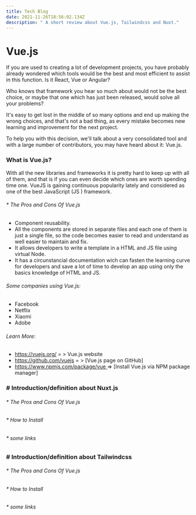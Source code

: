 ```yaml
---
title: Tech Blog
date: 2021-11-26T18:56:02.134Z
description: " A short review about Vue.js, Tailwindcss and Nuxt."
---
```

# **Vue.js**

If you are used to creating a lot of development projects, you have probably already wondered which tools would be the best and most efficient to assist in this function. Is it React, Vue or Angular?

Who knows that framework you hear so much about would not be the best choice, or maybe that one which has just been released,  would solve all your problems?

It's easy to get lost in the middle of so many options and end up making the wrong choices, and that's not a bad thing, as every mistake becomes new learning and improvement for the next project.

To help you with this decision, we'll talk about a very consolidated tool and with a large number of contributors, you may have heard about it: Vue.js.

### **What is Vue.js?**

With all the new libraries and frameworks it is pretty hard to keep up with all of them, and that is if you can even decide which ones are worth spending time one. VueJS is gaining continuous popularity lately and considered as one of the best JavaScript (JS ) framework.

###### \* The Pros and Cons Of Vue.js

* Component reusability.
* All the components are stored in separate files and each one of them is just a single file, so the code becomes easier to read and understand as well easier to maintain and fix.
* It allows developers to write a template in a HTML and  JS file using virtual Node.
* It has a circunstancial documentation wich can fasten the learning curve for developers and save a lot of time to develop an app using only the basics knowledge of HTML and JS.

###### Some companies using Vue.js:

* Facebook
* Netflix
* Xiaomi
* Adobe

###### Learn More:

* <https://vuejs.org/>   = > Vue.js website
* <https://github.com/vuejs>   = > \[Vue.js page on GitHub]
* [https://www.npmjs.com/package/vue ](https://www.npmjs.com/package/vue)  => \[Install Vue.js via NPM package manager]

### **\# Introduction/definition about  Nuxt.js**

###### \* The Pros and Cons Of Vue.js

###### \* How to Install

###### \*  some links

### **\# Introduction/definition about Tailwindcss**

###### \* The Pros and Cons Of Vue.js

###### \* How to Install

###### \*  some links